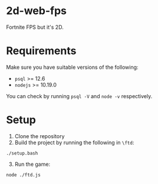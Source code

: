 # 2d-web-fps
Fortnite FPS but it's 2D. 

# Requirements
Make sure you have suitable versions of the following:

- `psql` >= 12.6
- `nodejs` >= 10.19.0

You can check by running `psql -V` and `node -v` respectively.

# Setup
1) Clone the repository
2) Build the project by running the following in `\ftd`:
```
./setup.bash 
```
3) Run the game:
```
node ./ftd.js
```

